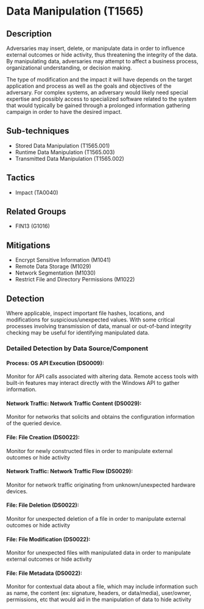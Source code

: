 # Data Manipulation (T1565)

## Description
Adversaries may insert, delete, or manipulate data in order to influence external outcomes or hide activity, thus threatening the integrity of the data. By manipulating data, adversaries may attempt to affect a business process, organizational understanding, or decision making.

The type of modification and the impact it will have depends on the target application and process as well as the goals and objectives of the adversary. For complex systems, an adversary would likely need special expertise and possibly access to specialized software related to the system that would typically be gained through a prolonged information gathering campaign in order to have the desired impact.

## Sub-techniques
- Stored Data Manipulation (T1565.001)
- Runtime Data Manipulation (T1565.003)
- Transmitted Data Manipulation (T1565.002)

## Tactics
- Impact (TA0040)

## Related Groups
- FIN13 (G1016)

## Mitigations
- Encrypt Sensitive Information (M1041)
- Remote Data Storage (M1029)
- Network Segmentation (M1030)
- Restrict File and Directory Permissions (M1022)

## Detection
Where applicable, inspect important file hashes, locations, and modifications for suspicious/unexpected values. With some critical processes involving transmission of data, manual or out-of-band integrity checking may be useful for identifying manipulated data.

### Detailed Detection by Data Source/Component
#### Process: OS API Execution (DS0009): 
Monitor for API calls associated with altering data. Remote access tools with built-in features may interact directly with the Windows API to gather information.

#### Network Traffic: Network Traffic Content (DS0029): 
Monitor for networks that solicits and obtains the configuration information of the queried device. 

#### File: File Creation (DS0022): 
Monitor for newly constructed files in order to manipulate external outcomes or hide activity

#### Network Traffic: Network Traffic Flow (DS0029): 
Monitor for network traffic originating from unknown/unexpected hardware devices.

#### File: File Deletion (DS0022): 
Monitor for unexpected deletion of a file in order to manipulate external outcomes or hide activity 

#### File: File Modification (DS0022): 
Monitor for unexpected files with manipulated data in order to manipulate external outcomes or hide activity

#### File: File Metadata (DS0022): 
Monitor for contextual data about a file, which may include information such as name, the content (ex: signature, headers, or data/media), user/owner, permissions, etc that would aid in the manipulation of data to hide activity

